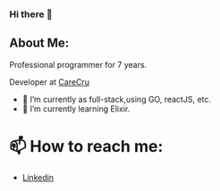 ### Hi there 👋

## About Me:
Professional programmer for 7 years.

Developer at [CareCru](https://carecru.com/)

- 🔭 I’m currently as full-stack,using GO, reactJS, etc.
- 🌱 I’m currently learning Elixir.

# 📫 How to reach me:
- [Linkedin](https://www.linkedin.com/in/diogofelipe/)
